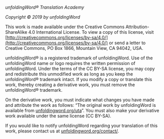 *unfoldingWord® Translation Academy*

*Copyright © 2019 by unfoldingWord*

This work is made available under the Creative Commons Attribution-ShareAlike 4.0 International License. To view a copy of this license, visit [http://creativecommons.org/licenses/by-sa/4.0/](http://creativecommons.org/licenses/by-sa/4.0/) or send a letter to Creative Commons, PO Box 1866, Mountain View, CA 94042, USA.

unfoldingWord® is a registered trademark of unfoldingWord. Use of the unfoldingWord name or logo requires the written permission of unfoldingWord. Under the terms of the CC BY-SA license, you may copy and redistribute this unmodified work as long as you keep the unfoldingWord® trademark intact. If you modify a copy or translate this work, thereby creating a derivative work, you must remove the unfoldingWord® trademark.

On the derivative work, you must indicate what changes you have made and attribute the work as follows: “The original work by unfoldingWord is available from [unfoldingword.org/uta](https://www.unfoldingword.org/uta)”. You must also make your derivative work available under the same license (CC BY-SA).

If you would like to notify unfoldingWord regarding your translation of this work, please contact us at [unfoldingword.org/contact/](https://www.unfoldingword.org/contact/).
